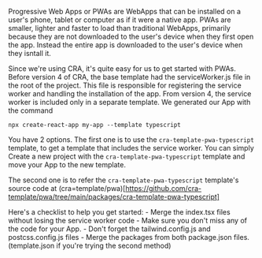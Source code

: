 Progressive Web Apps or PWAs are WebApps that can be installed on a user's phone, tablet or computer as if it were a native app. PWAs are smaller, lighter and faster to load than traditional WebApps, primarily because they are not downloaded to the user's device when they first open the app. Instead the entire app is downloaded to the user's device when they isntall it.

Since we're using CRA, it's quite easy for us to get started with PWAs. Before version 4 of CRA, the base template had the serviceWorker.js file in the root of the project. This file is responsible for registering the service worker and handling the installation of the app. From version 4, the service worker is included only in a separate template. We generated our App with the command

<!-- Setup Instructions and Files to Import -->

```
npx create-react-app my-app --template typescript
```

You have 2 options. The first one is to use the `cra-template-pwa-typescript` template, to get a template that includes the service worker. You can simply Create a new project with the `cra-template-pwa-typescript` template and move your App to the new template.

The second one is to refer the `cra-template-pwa-typescript` template's source code at (cra=template/pwa)[https://github.com/cra-template/pwa/tree/main/packages/cra-template-pwa-typescript]

Here's a checklist to help you get started:
    - Merge the index.tsx files without losing the service worker code
    - Make sure you don't miss any of the code for your App.
    - Don't forget the tailwind.config.js and postcss.config.js files
    - Merge the packages from both package.json files. (template.json if you're trying the second method)